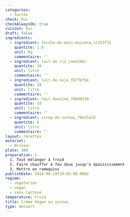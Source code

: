 ```yaml
---
categories:
  - Sucrée
check: Oui
checkAlwaysOk: true
cuisson: Oui
draft: false
ingredients:
  - ingredient: fecule-de-mais-maizena_1c253f15
    quantite: 1.8
    unit: Kg
    commentaire: ''
  - ingredient: lait-de-riz_caee54bc
    quantite: 10
    unit: litre
    commentaire: ''
  - ingredient: lait-de-soja_f077bf9e
    quantite: 10
    unit: litre
    commentaire: ''
  - ingredient: lait-davoine_f08d8330
    quantite: 10
    unit: litre
    commentaire: ''
  - ingredient: sirop-de-sureau_79e15a3d
    quantite: 6
    unit: litre
    commentaire: ''
layout: recettes
materiel:
  - Bruleur
plate: 300
preparation: |-
  1. Tout mélanger à froid
  2. Faire chauffer à feu doux jusqu'à épaississement
  3. Mettre en ramequins
publishDate: 2024-06-19T19:02:00.000Z
regime:
  - vegetarien
  - vegan
  - sans-lactose
temperature: Froid
title: Crème Végan au sureau
type: dessert
---
```


